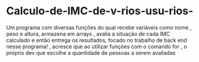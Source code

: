# Calculo-de-IMC-de-v-rios-usu-rios-
Um programa com diversas funções do qual recebe variáveis como nome , peso e altura, armazena em arrays , avalia a situação de cada IMC calculado e então entrega os resultados, focado no trabalho de back end nesse programa! , acresce que ao utilizar funções com o comando for , o próprio dev que escolhe a quantidade de pessoas a serem avaliadas
